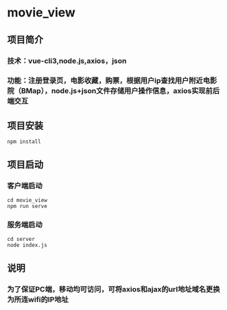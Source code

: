 # movie_view

## 项目简介
### 技术：vue-cli3,node.js,axios，json
### 功能：注册登录页，电影收藏，购票，根据用户ip查找用户附近电影院（BMap），node.js+json文件存储用户操作信息，axios实现前后端交互

## 项目安装
```
npm install
```
## 项目启动
### 客户端启动
```
cd movie_view
npm run serve
```
### 服务端启动
```
cd server
node index.js
```
## 说明
### 为了保证PC端，移动均可访问，可将axios和ajax的url地址域名更换为所连wifi的IP地址

